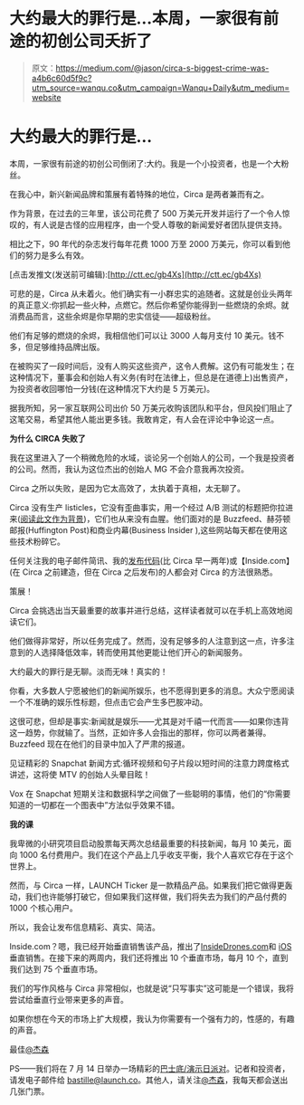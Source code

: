# 大约最大的罪行是…本周，一家很有前途的初创公司夭折了

> 原文：<https://medium.com/@jason/circa-s-biggest-crime-was-a4b6c60d5f9c?utm_source=wanqu.co&utm_campaign=Wanqu+Daily&utm_medium=website>

# 大约最大的罪行是…



本周，一家很有前途的初创公司倒闭了:大约。我是一个小投资者，也是一个大粉丝。

在我心中，新兴新闻品牌和策展有着特殊的地位，Circa 是两者兼而有之。

作为背景，在过去的三年里，该公司花费了 500 万美元开发并运行了一个令人惊叹的，有人说是古怪的应用程序，由一个受人尊敬的新闻爱好者团队提供支持。

相比之下，90 年代的杂志发行每年花费 1000 万至 2000 万美元，你可以看到他们的努力是多么有效。

[点击发推文(发送前可编辑):[http://ctt.ec/gb4Xs](http://ctt.ec/gb4Xs)

可悲的是，Circa 从未着火。他们确实有一小群忠实的追随者。这就是创业头两年的真正意义:你抓起一些火种，点燃它。然后你希望你能得到一些燃烧的余烬。就消费品而言，这些余烬是你早期的忠实信徒——超级粉丝。

他们有足够的燃烧的余烬，我相信他们可以让 3000 人每月支付 10 美元。钱不多，但足够维持品牌出版。

在被购买了一段时间后，没有人购买这些资产，这令人费解。这仍有可能发生；在这种情况下，董事会和创始人有义务(有时在法律上，但总是在道德上)出售资产，为投资者收回哪怕一分钱(在这种情况下大约是 5 万美元)。

据我所知，另一家互联网公司出价 50 万美元收购该团队和平台，但风投们阻止了这笔交易，希望其他人能出更多钱。我敢肯定，有人会在评论中争论这一点。

**为什么 CIRCA 失败了**

我在这里进入了一个稍微危险的水域，谈论另一个创始人的公司，一个我是投资者的公司。然而，我认为这位杰出的创始人 MG 不会介意我再次投资。

Circa 之所以失败，是因为它太高效了，太执着于真相，太无聊了。

Circa 没有生产 listicles，它没有歪曲事实，用一个经过 A/B 测试的标题把你拉进来([阅读此文作为背景](http://www.quora.com/What-tools-does-Upworthy-employ-to-test-its-headlines))，它们也从来没有血腥。他们面对的是 Buzzfeed、赫芬顿邮报(Huffington Post)和商业内幕(Business Insider ),这些网站每天都在使用这些技术粉碎它。

任何关注我的电子邮件简讯、我的[发布代码](http://www.launchticker.com/)(比 Circa 早一两年)或【Inside.com】(在 Circa 之前建造，但在 Circa 之后发布)的人都会对 Circa 的方法很熟悉。

策展！

Circa 会挑选出当天最重要的故事并进行总结，这样读者就可以在手机上高效地阅读它们。

他们做得非常好，所以任务完成了。然而，没有足够多的人注意到这一点，许多注意到的人选择降低效率，转而使用其他更能让他们开心的新闻服务。

大约最大的罪行是无聊。淡而无味！真实的！

你看，大多数人宁愿被他们的新闻所娱乐，也不愿得到更多的消息。大众宁愿阅读一个不准确的娱乐性标题，但点击它会产生多巴胺冲动。

这很可悲，但却是事实:新闻就是娱乐——尤其是对千禧一代而言——如果你违背这一趋势，你就输了。当然，正如许多人会指出的那样，你可以两者兼得。Buzzfeed 现在在他们的目录中加入了严肃的报道。

见证精彩的 Snapchat 新闻方式:循环视频和句子片段以短时间的注意力跨度格式讲述，这将使 MTV 的创始人头晕目眩！

Vox 在 Snapchat 短期关注和数据科学之间做了一些聪明的事情，他们的“你需要知道的一切都在一个图表中”方法似乎效果不错。

**我的课**

我卑微的小研究项目启动股票每天两次总结最重要的科技新闻，每月 10 美元，面向 1000 名付费用户。我们在这个产品上几乎收支平衡，我个人喜欢它存在于这个世界上。

然而，与 Circa 一样，LAUNCH Ticker 是一款精品产品。如果我们把它做得更轰动，我们也许能够打破它，但如果我们这样做，我们将失去为我们的产品付费的 1000 个核心用户。

所以，我会让发布信息精彩、真实、简洁。

Inside.com？嗯，我已经开始垂直销售该产品，推出了[InsideDrones.com](https://www.insidedrones.com/)和 [iOS](https://itunes.apple.com/us/app/inside-drones/id977357311?mt=8) 垂直销售。在接下来的两周内，我们还将推出 10 个垂直市场，每月 10 个，直到我们达到 75 个垂直市场。

我们的写作风格与 Circa 非常相似，也就是说“只写事实”这可能是一个错误，我将尝试给垂直行业带来更多的声音。

如果你想在今天的市场上扩大规模，我认为你需要有一个强有力的，性感的，有趣的声音。

最佳[@杰森](https://twitter.com/jason)

PS——我们将在 7 月 14 日举办一场精彩的[巴士底/演示日派对](http://www.launchbastilleday.com/)。记者和投资者，请发电子邮件给 bastille@launch.co。其他人，请关注[@杰森](http://twitter.com/jason)，我每天都会送出几张门票。

